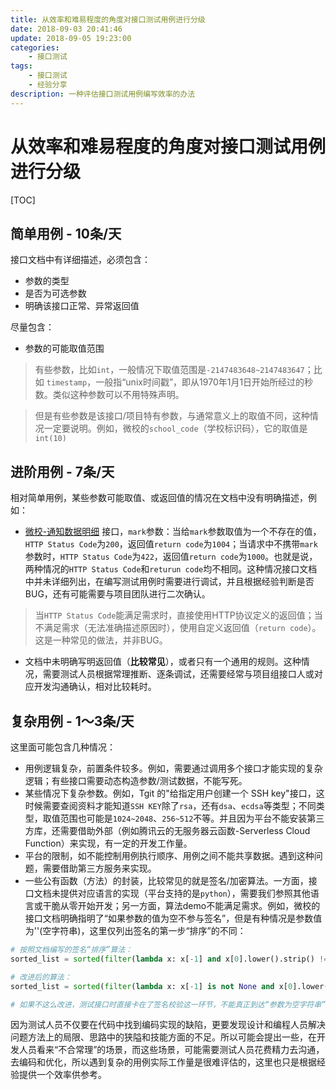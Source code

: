 ```yaml
---
title: 从效率和难易程度的角度对接口测试用例进行分级
date: 2018-09-03 20:41:46
update: 2018-09-05 19:23:00
categories:
    - 接口测试
tags:
    - 接口测试
    - 经验分享
description: 一种评估接口测试用例编写效率的办法
---
```

# 从效率和难易程度的角度对接口测试用例进行分级

[TOC]

## 简单用例 - 10条/天

接口文档中有详细描述，必须包含：

- 参数的类型
- 是否为可选参数
- 明确该接口正常、异常返回值

尽量包含：

- 参数的可能取值范围

> 有些参数，比如`int`，一般情况下取值范围是`-2147483648~2147483647`；比如 `timestamp`，一般指“unix时间戳”，即从1970年1月1日开始所经过的秒数。类似这种参数可以不用特殊声明。

> 但是有些参数是该接口/项目特有参数，与通常意义上的取值不同，这种情况一定要说明。例如，微校的`school_code`（学校标识码），它的取值是`int(10)`



## 进阶用例 - 7条/天

相对简单用例，某些参数可能取值、或返回值的情况在文档中没有明确描述，例如：

- [微校-通知数据明细](https://weixiao.qq.com/wiki/index.html?content=noticeDetail) 接口，`mark`参数：当给`mark`参数取值为一个不存在的值，`HTTP Status Code`为`200`，返回值`return code`为`1004`；当请求中不携带`mark`参数时，`HTTP Status Code`为`422`，返回值`return code`为`1000`。也就是说，两种情况的`HTTP Status Code`和`returun code`均不相同。这种情况接口文档中并未详细列出，在编写测试用例时需要进行调试，并且根据经验判断是否BUG，还有可能需要与项目团队进行二次确认。

> 当`HTTP Status Code`能满足需求时，直接使用HTTP协议定义的返回值；当不满足需求（无法准确描述原因时），使用自定义返回值（`return code`）。这是一种常见的做法，并非BUG。

- 文档中未明确写明返回值（**比较常见**），或者只有一个通用的规则。这种情况，需要测试人员根据常理推断、逐条调试，还需要经常与项目组接口人或对应开发沟通确认，相对比较耗时。

## 复杂用例 - 1～3条/天

这里面可能包含几种情况：

- 用例逻辑复杂，前置条件较多。例如，需要通过调用多个接口才能实现的复杂逻辑；有些接口需要动态构造参数/测试数据，不能写死。
- 某些情况下复杂参数。例如，Tgit 的"给指定用户创建一个 SSH key"接口，这时候需要查阅资料才能知道`SSH KEY`除了`rsa`，还有`dsa`、`ecdsa`等类型；不同类型，取值范围也可能是`1024~2048`、`256~512`不等。并且因为平台不能安装第三方库，还需要借助外部（例如腾讯云的无服务器云函数-Serverless Cloud Function）来实现，有一定的开发工作量。
- 平台的限制，如不能控制用例执行顺序、用例之间不能共享数据。遇到这种问题，需要借助第三方服务来实现。
- 一些公有函数（方法）的封装，比较常见的就是签名/加密算法。一方面，接口文档未提供对应语言的实现（平台支持的是`python`），需要我们参照其他语言或干脆从零开始开发；另一方面，算法demo不能满足需求。例如，微校的接口文档明确指明了“如果参数的值为空不参与签名”，但是有种情况是参数值为''(空字符串)，这里仅列出签名的第一步“排序”的不同：

```python
# 按照文档编写的签名“排序”算法：
sorted_list = sorted(filter(lambda x: x[-1] and x[0].lower().strip() != 'sign', kwargs.items()), key=lambda x: x[0])

# 改进后的算法：
sorted_list = sorted(filter(lambda x: x[-1] is not None and x[0].lower().strip() != 'sign', kwargs.items()),key=lambda x: x[0])

# 如果不这么改进，测试接口时直接卡在了签名校验这一环节，不能真正到达“参数为空字符串”这一逻辑
```



因为测试人员不仅要在代码中找到编码实现的缺陷，更要发现设计和编程人员解决问题方法上的局限、思路中的狭隘和技能方面的不足。所以可能会提出一些，在开发人员看来“不合常理”的场景，而这些场景，可能需要测试人员花费精力去沟通，去编码和优化，所以遇到复杂的用例实际工作量是很难评估的，这里也只是根据经验提供一个效率供参考。